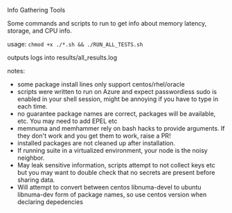 Info Gathering Tools

Some commands and scripts to run to get info about memory latency, storage, and CPU info.

usage:
`chmod +x ./*.sh && ./RUN_ALL_TESTS.sh`

outputs logs into results/all_results.log

notes:
- some package install lines only support centos/rhel/oracle
- scripts were written to run on Azure and expect passwordless sudo is enabled in your shell session, might be annoying if you have to type in each time.
- no guarantee package names are correct, packages will be available, etc. You may need to add EPEL etc
- memnuma and memhammer rely on bash hacks to provide arguments. If they don't work and you get them to work, raise a PR!
- installed packages are not cleaned up after installation.
- If running suite in a virtualized environment, your node is the noisy neighbor.
- May leak sensitive information, scripts attempt to not collect keys etc but you may want to double check that no secrets are present before sharing data.
- Will attempt to convert between centos libnuma-devel to ubuntu libnuma-dev form of package names, so use centos version when declaring depedencies
